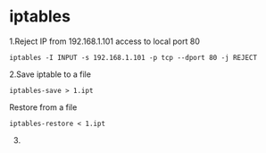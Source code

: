 # iptables

1.Reject IP from 192.168.1.101 access to local port 80

```text
iptables -I INPUT -s 192.168.1.101 -p tcp --dport 80 -j REJECT
```

2.Save iptable to a file 

```text
iptables-save > 1.ipt
```

Restore from a file

```text
iptables-restore < 1.ipt
```

3.















